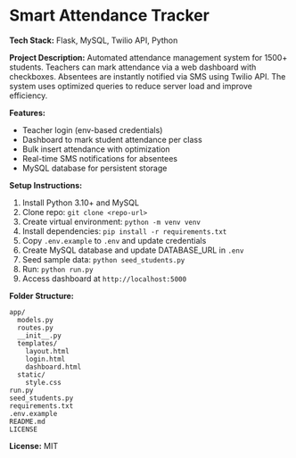# Smart Attendance Tracker

**Tech Stack:** Flask, MySQL, Twilio API, Python

**Project Description:** 
Automated attendance management system for 1500+ students. Teachers can mark attendance via a web dashboard with checkboxes. Absentees are instantly notified via SMS using Twilio API. The system uses optimized queries to reduce server load and improve efficiency.

**Features:** 
- Teacher login (env-based credentials)
- Dashboard to mark student attendance per class
- Bulk insert attendance with optimization
- Real-time SMS notifications for absentees
- MySQL database for persistent storage

**Setup Instructions:** 
1. Install Python 3.10+ and MySQL
2. Clone repo: `git clone <repo-url>`
3. Create virtual environment: `python -m venv venv`
4. Install dependencies: `pip install -r requirements.txt`
5. Copy `.env.example` to `.env` and update credentials
6. Create MySQL database and update DATABASE_URL in `.env`
7. Seed sample data: `python seed_students.py`
8. Run: `python run.py`
9. Access dashboard at `http://localhost:5000`

**Folder Structure:**
```
app/
  models.py
  routes.py
  __init__.py
  templates/
    layout.html
    login.html
    dashboard.html
  static/
    style.css
run.py
seed_students.py
requirements.txt
.env.example
README.md
LICENSE
```

**License:** MIT
